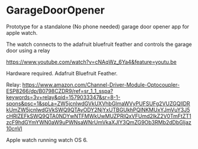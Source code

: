 # GarageDoorOpener

Prototype for a standalone (No phone needed) garage door opener app for apple watch.

The watch connects to the adafruit bluefruit feather and controls the garage door using a relay

https://www.youtube.com/watch?v=cNAqWz_6Ya4&feature=youtu.be

Hardware required.
Adafruit Bluefruit Feather.

Relay:
https://www.amazon.com/Channel-Driver-Module-Optocoupler-ESP8266/dp/B0798CZDR9/ref=sr_1_1_sspa?keywords=3v+relay&qid=1579033347&sr=8-1-spons&psc=1&spLa=ZW5jcnlwdGVkUXVhbGlmaWVyPUFSUFg2VUZGQllDRkUmZW5jcnlwdGVkSWQ9QTAyODY2NjYxUTBGUkhPQlNKMUxYJmVuY3J5cHRlZEFkSWQ9QTA0NDYwNTFMWkUwMUZPRlQxVFUmd2lkZ2V0TmFtZT1zcF9hdGYmYWN0aW9uPWNsaWNrUmVkaXJlY3QmZG9Ob3RMb2dDbGljaz10cnVl

Apple watch running watch OS 6.
